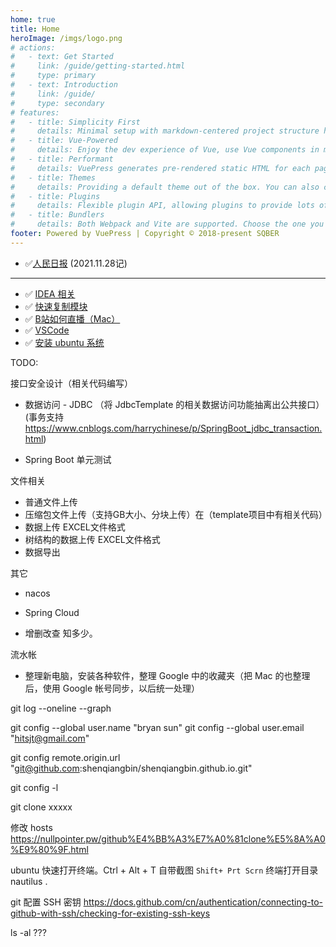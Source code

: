 ```yaml
---
home: true
title: Home
heroImage: /imgs/logo.png
# actions:
#   - text: Get Started
#     link: /guide/getting-started.html
#     type: primary
#   - text: Introduction
#     link: /guide/
#     type: secondary
# features:
#   - title: Simplicity First
#     details: Minimal setup with markdown-centered project structure helps you focus on writing.
#   - title: Vue-Powered
#     details: Enjoy the dev experience of Vue, use Vue components in markdown, and develop custom themes with Vue.
#   - title: Performant
#     details: VuePress generates pre-rendered static HTML for each page, and runs as an SPA once a page is loaded.
#   - title: Themes
#     details: Providing a default theme out of the box. You can also choose a community theme or create your own one.
#   - title: Plugins
#     details: Flexible plugin API, allowing plugins to provide lots of plug-and-play features for your site. 
#   - title: Bundlers
#     details: Both Webpack and Vite are supported. Choose the one you like!
footer: Powered by VuePress | Copyright © 2018-present SQBER
---
```


- ✅[人民日报](/life/paper-rmrb.html) (2021.11.28记)

------

- ✅ [IDEA 相关](/java/idea.html)
- ✅ [快速复制模块](java/create-project.html#复制模块)
- ✅ [B站如何直播（Mac）](life/livevideo.html)
- ✅ [VSCode](soft/vscode.html)
- ✅ [安装 ubuntu 系统](linux/ubuntu.html)

TODO:



接口安全设计（相关代码编写）

- 数据访问 - JDBC （将 JdbcTemplate 的相关数据访问功能抽离出公共接口）(事务支持 https://www.cnblogs.com/harrychinese/p/SpringBoot_jdbc_transaction.html)


- Spring Boot 单元测试


文件相关

- 普通文件上传
- 压缩包文件上传（支持GB大小、分块上传）在（template项目中有相关代码）
- 数据上传 EXCEL文件格式
- 树结构的数据上传 EXCEL文件格式
- 数据导出

其它

- nacos
- Spring Cloud

- 增删改查 知多少。


流水帐

- 整理新电脑，安装各种软件，整理 Google 中的收藏夹（把 Mac 的也整理后，使用 Google 帐号同步，以后统一处理）



git log --oneline --graph
  
git config --global user.name "bryan sun"
git config --global user.email "hitsjt@gmail.com"


git config remote.origin.url "git@github.com:shenqiangbin/shenqiangbin.github.io.git"

git config -l

git clone xxxxx


修改 hosts
https://nullpointer.pw/github%E4%BB%A3%E7%A0%81clone%E5%8A%A0%E9%80%9F.html


ubuntu 快速打开终端。Ctrl + Alt + T
自带截图 `Shift+ Prt Scrn`
终端打开目录 nautilus .

git 配置 SSH 密钥
https://docs.github.com/cn/authentication/connecting-to-github-with-ssh/checking-for-existing-ssh-keys

ls -al ???
